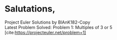 # Salutations,

Project Euler Solutions by BlAnK182-Copy<br/>
Latest Problem Solved: Problem 1: Multiples of 3 or 5<br/>
[cite:https://projecteuler.net/problem=1]